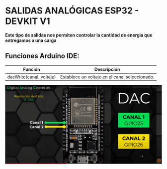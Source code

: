 # SALIDAS ANALÓGICAS ESP32 - DEVKIT V1



**Este tipo de salidas nos permiten controlar la cantidad de energia que entregamos a una carga**


## Funciones Arduino IDE:




| Función | Descripción |
| ------------- | ------------- |
| dacWrite(canal, voltaje) | Establece un voltaje en el canal seleccionado. 


<img src="canales.png" />













